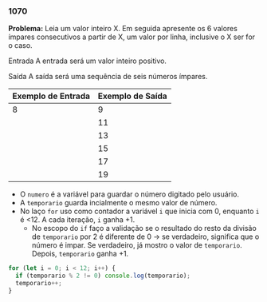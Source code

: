 ### 1070

**Problema:**  Leia um valor inteiro X. Em seguida apresente os 6 valores ímpares consecutivos a partir de X, um valor por linha, inclusive o X ser for o caso.

Entrada
A entrada será um valor inteiro positivo.

Saída
A saída será uma sequência de seis números ímpares.

| Exemplo de Entrada | Exemplo de Saída |
| --- | --- |
| 8 | 9 |
|  | 11 |
|  | 13 |
|  | 15 |
|  | 17 |
|  | 19 |
- O `numero` é a variável para guardar o número digitado pelo usuário.
- A `temporario` guarda incialmente o mesmo valor de número.
- No laço `for` uso como contador a variável `i` que inicia com 0, enquanto `i` é <12. A cada iteração, `i` ganha +1.
    - No escopo do `if` faço a validação se o resultado do resto da divisão de `temporario` por 2 é diferente de 0 → se verdadeiro, significa que o número é impar. Se verdadeiro, já mostro o valor de `temporario`. Depois, `temporario` ganha +1.

```jsx
for (let i = 0; i < 12; i++) {
  if (temporario % 2 != 0) console.log(temporario);
  temporario++;
}
```